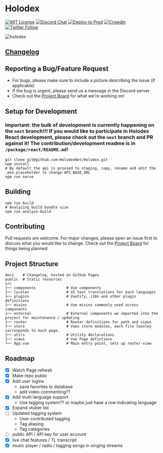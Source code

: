 # Holodex

[![MIT License](https://img.shields.io/github/license/RiceCakess/Holodex)](https://github.com/RiceCakess/Holodex/blob/HEAD/LICENSE)
[![Discord Chat](https://img.shields.io/discord/796190073271353385.svg)](https://discord.gg/jctkgHBt4b)
[![Deploy to Prod](https://github.com/RiceCakess/holoclips/workflows/Deploy%20to%20production/badge.svg)](https://github.com/RiceCakess/holoclips/actions?query=workflow%3A%22Deploy+to+production%22)
[![Crowdin](https://badges.crowdin.net/holodex/localized.svg)](https://crowdin.com/project/holodex)
[![Twitter Follow](https://img.shields.io/twitter/follow/holodex?style=social)](https://twitter.com/holodex)

![holodex](https://github.com/RiceCakess/Holodex/blob/dev/public/img/intro-promo.jpg)

## [Changelog](https://github.com/HolodexNet/Holodex/blob/dev/docs/CHANGELOG.md)

## Reporting a Bug/Feature Request

- For bugs, please make sure to include a picture describing the issue (if applicable)
- If the bug is urgent, please send us a message in the Discord server
- Check out the [Project Board](https://github.com/RiceCakess/Holodex/projects) for what we're working on!

## Setup for Development

### Important: the bulk of development is currently happening on the `next` branch!!! If you would like to participate in Holodex React development, please check out the `next` branch and PR against it! The contribution/development readme is in `/package/react/README.md`!

```
git clone git@github.com:HolodexNet/Holodex.git
npm install
# By default the api is proxied to staging, copy, rename and edit the .env.placeholder to change API_BASE_URL
npm run serve
```

## Building

```
npm run build
# Analyzing build bundle size
npm run analyze-build
```

## Contributing

Pull requests are welcome. For major changes, please open an issue first to discuss what you would like to change.
Check out the [Project Board](https://github.com/RiceCakess/Holodex/projects) for things being planned

## Project Structure

```
docs    # Changelog, hosted on Github Pages
public  # Static resources
src
├── components              # Vue components
├── locales                 # UI text translations for each languages
├── plugins                 # Vuetify, i18n and other plugin definitions
├── mixins                  # Vue mixins commonly used across components
├── external                # External components we imported into the project for maintenance / updating
├── router                  # Router definitions for path and views
├── store                   # Vuex store modules, each file loosley corresponds to each page.
├── utils                   # Utility declarations
├── views                   # Vue Page defintions
└── App.vue                 # Main entry point, sets up router-view
```

## Roadmap

- [x] Watch Page refresh
- [x] Make repo public
- [x] Add user logins
  - save favorites to database
  - add video commenting??
- [x] Add multi language support
  - Use tagging system?? or maybe just have a row indicating language
- [x] Expand vtuber list
- [ ] Updated tagging system
  - User contributed tagging
  - Tag aliasing
  - Tag categories
- [ ] public API / API key for user account
- [x] live chat features / TL transcript
- [x] music player / radio / tagging songs in singing streams
